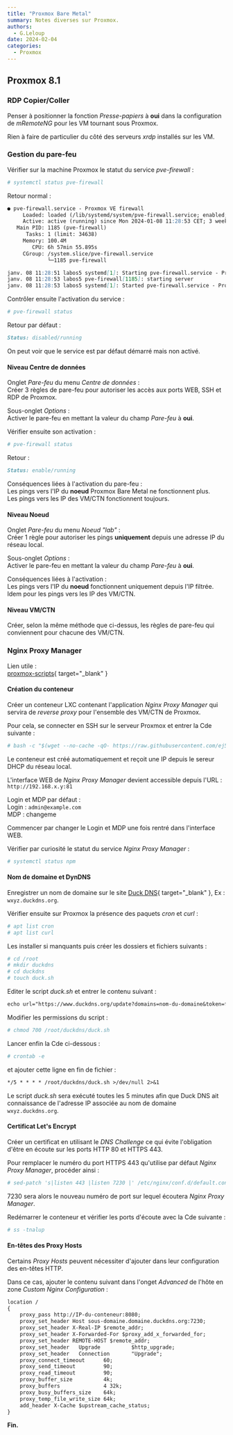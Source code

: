 ```yaml
---
title: "Proxmox Bare Metal"
summary: Notes diverses sur Proxmox.
authors: 
  - G.Leloup
date: 2024-02-04
categories: 
  - Proxmox
---
```


## Proxmox 8.1

### RDP Copier/Coller

Penser à positionner la fonction _Presse-papiers_ à **oui** dans la configuration de _mRemoteNG_ pour les VM tournant sous Proxmox.

Rien à faire de particulier du côté des serveurs _xrdp_ installés sur les VM.

### Gestion du pare-feu

Vérifier sur la machine Proxmox le statut du service _pve-firewall_ :

```bash
# systemctl status pve-firewall
```

Retour normal :

```markdown
● pve-firewall.service - Proxmox VE firewall
     Loaded: loaded (/lib/systemd/system/pve-firewall.service; enabled; preset: enabled)
     Active: active (running) since Mon 2024-01-08 11:28:53 CET; 3 weeks 6 days ago
   Main PID: 1185 (pve-firewall)
      Tasks: 1 (limit: 34638)
     Memory: 100.4M
        CPU: 6h 57min 55.895s
     CGroup: /system.slice/pve-firewall.service
             └─1185 pve-firewall

janv. 08 11:28:51 labos5 systemd[1]: Starting pve-firewall.service - Proxmox VE firewall...
janv. 08 11:28:53 labos5 pve-firewall[1185]: starting server
janv. 08 11:28:53 labos5 systemd[1]: Started pve-firewall.service - Proxmox VE firewall.
```

Contrôler ensuite l'activation du service :

```bash
# pve-firewall status
```

Retour par défaut :

```markdown
Status: disabled/running
```

On peut voir que le service est par défaut démarré mais non activé.

#### Niveau Centre de données

Onglet _Pare-feu_ du menu _Centre de données_ :  
Créer 3 règles de pare-feu pour autoriser les accès aux ports WEB, SSH et RDP de Proxmox.

Sous-onglet _Options_ :  
Activer le pare-feu en mettant la valeur du champ _Pare-feu_ à **oui**.

Vérifier ensuite son activation :

```bash
# pve-firewall status
```

Retour :

```markdown
Status: enable/running
```

Conséquences liées à l'activation du pare-feu :  
Les pings vers l'IP du **noeud** Proxmox Bare Metal ne fonctionnent plus.  
Les pings vers les IP des VM/CTN fonctionnent toujours.

#### Niveau Noeud

Onglet _Pare-feu_ du menu _Noeud "lab"_ :  
Créer 1 règle pour autoriser les pings **uniquement** depuis une adresse IP du réseau local.

Sous-onglet _Options_ :  
Activer le pare-feu en mettant la valeur du champ _Pare-feu_ à **oui**.

Conséquences liées à l'activation :  
Les pings vers l'IP du **noeud** fonctionnent uniquement depuis l'IP filtrée.  
Idem pour les pings vers les IP des VM/CTN.

#### Niveau VM/CTN

Créer, selon la même méthode que ci-dessus, les règles de pare-feu qui conviennent pour chacune des VM/CTN.

### Nginx Proxy Manager

Lien utile :  
[proxmox-scripts](https://github.com/ej52/proxmox-scripts/tree/main/apps/nginx-proxy-manager){ target="_blank" }

#### Création du conteneur

Créer un conteneur LXC contenant l'application _Nginx Proxy Manager_ qui servira de _reverse proxy_ pour l'ensemble des VM/CTN de Proxmox.

Pour cela, se connecter en SSH sur le serveur Proxmox et entrer la Cde suivante :

```bash
# bash -c "$(wget --no-cache -qO- https://raw.githubusercontent.com/ej52/proxmox/main/create.sh)" -s --app nginx-proxy-manager --cleanup --os debian --os-version latest --hostname reverse-proxy
```

Le conteneur est créé automatiquement et reçoit une IP depuis le sereur DHCP du réseau local.

L'interface WEB de _Nginx Proxy Manager_ devient accessible depuis l'URL :  
`http://192.168.x.y:81`

Login et MDP par défaut :  
Login : `admin@example.com`  
MDP : changeme

Commencer par changer le Login et MDP une fois rentré dans l'interface WEB.

Vérifier par curiosité le statut du service _Nginx Proxy Manager_ :

```bash
# systemctl status npm
```

#### Nom de domaine et DynDNS

Enregistrer un nom de domaine sur le site [Duck DNS](https://www.duckdns.org/){ target="_blank" }, Ex : `wxyz.duckdns.org`.

Vérifier ensuite sur Proxmox la présence des paquets _cron_ et _curl_ :

```bash
# apt list cron
# apt list curl
```

Les installer si manquants puis créer les dossiers et fichiers suivants :

```bash
# cd /root
# mkdir duckdns
# cd duckdns
# touch duck.sh
```

Editer le script _duck.sh_ et entrer le contenu suivant :

```markdown
echo url="https://www.duckdns.org/update?domains=nom-du-domaine&token=f30a8c59-b492-4323-...&ip=" | curl -k -o ~/duckdns/duck.log -K -
```

Modifier les permissions du script :

```bash
# chmod 700 /root/duckdns/duck.sh
```

Lancer enfin la Cde ci-dessous :

```bash
# crontab -e
```

et ajouter cette ligne en fin de fichier :

```markdown
*/5 * * * * /root/duckdns/duck.sh >/dev/null 2>&1
```

Le script _duck.sh_ sera exécuté toutes les 5 minutes afin que Duck DNS ait connaissance de l'adresse IP associée au nom de domaine `wxyz.duckdns.org`.

#### Certificat Let's Encrypt

Créer un certificat en utilisant le _DNS Challenge_ ce qui évite l'obligation d'être en écoute sur les ports HTTP 80 et HTTPS 443.

Pour remplacer le numéro du port HTTPS 443 qu'utilise par défaut _Nginx Proxy Manager_, procéder ainsi :

```bash
# sed-patch 's|listen 443 |listen 7230 |' /etc/nginx/conf.d/default.conf && \ sed-patch 's|listen 443 |listen 7230 |' /app/templates/_listen.conf && \
```

7230 sera alors le nouveau numéro de port sur lequel écoutera _Nginx Proxy Manager_.

Redémarrer le conteneur et vérifier les ports d'écoute avec la Cde suivante :

```bash
# ss -tnalup
```

#### En-têtes des Proxy Hosts

Certains _Proxy Hosts_ peuvent nécessiter d'ajouter dans leur configuration des en-têtes HTTP.

Dans ce cas, ajouter le contenu suivant dans l'onget _Advanced_ de l'hôte en zone _Custom Nginx Configuration_ :

```markdown
location /
{
    proxy_pass http://IP-du-conteneur:8080;
    proxy_set_header Host sous-domaine.domaine.duckdns.org:7230;
    proxy_set_header X-Real-IP $remote_addr;
    proxy_set_header X-Forwarded-For $proxy_add_x_forwarded_for;
    proxy_set_header REMOTE-HOST $remote_addr;
    proxy_set_header   Upgrade          $http_upgrade;  
    proxy_set_header   Connection       "Upgrade";
    proxy_connect_timeout      60;   
    proxy_send_timeout         90;   
    proxy_read_timeout         90; 
    proxy_buffer_size          4k; 
    proxy_buffers              4 32k;
    proxy_busy_buffers_size    64k;  
    proxy_temp_file_write_size 64k;
    add_header X-Cache $upstream_cache_status;
}
```

**Fin.**
